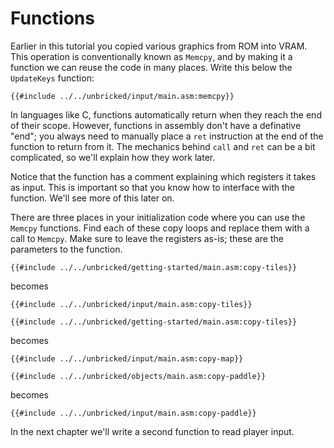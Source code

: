 # Functions

Earlier in this tutorial you copied various graphics from ROM into VRAM.
This operation is conventionally known as `Memcpy`, and by making it a function we can reuse the code in many places.
Write this below the `UpdateKeys` function:

```rgbasm,linenos,start={{#line_no_of "" ../../unbricked/input/main.asm:memcpy}}
{{#include ../../unbricked/input/main.asm:memcpy}}
```

In languages like C, functions automatically return when they reach the end of their scope.
However, functions in assembly don't have a definative "end"; you always need to manually place a `ret` instruction at the end of the function to return from it.
The mechanics behind `call` and `ret` can be a bit complicated, so we'll explain how they work later.

Notice that the function has a comment explaining which registers it takes as input.
This is important so that you know how to interface with the function.
We'll see more of this later on.

There are three places in your initialization code where you can use the `Memcpy` functions.
Find each of these copy loops and replace them with a call to `Memcpy`.
Make sure to leave the registers as-is; these are the parameters to the function.

```rgbasm,linenos,start={{#line_no_of "" ../../unbricked/getting-started/main.asm:copy-tiles}}
{{#include ../../unbricked/getting-started/main.asm:copy-tiles}}
```
becomes
```rgbasm,linenos,start={{#line_no_of "" ../../unbricked/input/main.asm:copy-tiles}}
{{#include ../../unbricked/input/main.asm:copy-tiles}}
```

```rgbasm,linenos,start={{#line_no_of "" ../../unbricked/getting-started/main.asm:copy-map}}
{{#include ../../unbricked/getting-started/main.asm:copy-tiles}}
```
becomes
```rgbasm,linenos,start={{#line_no_of "" ../../unbricked/input/main.asm:copy-map}}
{{#include ../../unbricked/input/main.asm:copy-map}}
```

```rgbasm,linenos,start={{#line_no_of "" ../../unbricked/objects/main.asm:copy-paddle}}
{{#include ../../unbricked/objects/main.asm:copy-paddle}}
```
becomes
```rgbasm,linenos,start={{#line_no_of "" ../../unbricked/input/main.asm:copy-paddle}}
{{#include ../../unbricked/input/main.asm:copy-paddle}}
```

In the next chapter we'll write a second function to read player input.
